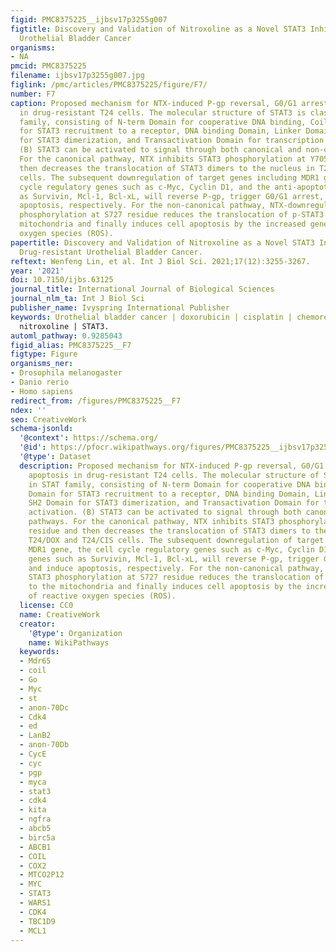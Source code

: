 ```yaml
---
figid: PMC8375225__ijbsv17p3255g007
figtitle: Discovery and Validation of Nitroxoline as a Novel STAT3 Inhibitor in Drug-resistant
  Urothelial Bladder Cancer
organisms:
- NA
pmcid: PMC8375225
filename: ijbsv17p3255g007.jpg
figlink: /pmc/articles/PMC8375225/figure/F7/
number: F7
caption: Proposed mechanism for NTX-induced P-gp reversal, G0/G1 arrest and apoptosis
  in drug-resistant T24 cells. The molecular structure of STAT3 is classic in STAT
  family, consisting of N-term Domain for cooperative DNA binding, Coiled-coil Domain
  for STAT3 recruitment to a receptor, DNA binding Domain, Linker Domain, SH2 Domain
  for STAT3 dimerization, and Transactivation Domain for transcription activation.
  (B) STAT3 can be activated to signal through both canonical and non-canonical pathways.
  For the canonical pathway, NTX inhibits STAT3 phosphorylation at Y705 residue and
  then decreases the translocation of STAT3 dimers to the nucleus in T24/DOX and T24/CIS
  cells. The subsequent downregulation of target genes including MDR1 gene, the cell
  cycle regulatory genes such as c-Myc, Cyclin D1, and the anti-apoptotic genes such
  as Survivin, Mcl-1, Bcl-xL, will reverse P-gp, trigger G0/G1 arrest, and induce
  apoptosis, respectively. For the non-canonical pathway, NTX-downregulated STAT3
  phosphorylation at S727 residue reduces the translocation of p-STAT3 (S727) to the
  mitochondria and finally induces cell apoptosis by the increased generation of reactive
  oxygen species (ROS).
papertitle: Discovery and Validation of Nitroxoline as a Novel STAT3 Inhibitor in
  Drug-resistant Urothelial Bladder Cancer.
reftext: Wenfeng Lin, et al. Int J Biol Sci. 2021;17(12):3255-3267.
year: '2021'
doi: 10.7150/ijbs.63125
journal_title: International Journal of Biological Sciences
journal_nlm_ta: Int J Biol Sci
publisher_name: Ivyspring International Publisher
keywords: Urothelial bladder cancer | doxorubicin | cisplatin | chemoresistance |
  nitroxoline | STAT3.
automl_pathway: 0.9285043
figid_alias: PMC8375225__F7
figtype: Figure
organisms_ner:
- Drosophila melanogaster
- Danio rerio
- Homo sapiens
redirect_from: /figures/PMC8375225__F7
ndex: ''
seo: CreativeWork
schema-jsonld:
  '@context': https://schema.org/
  '@id': https://pfocr.wikipathways.org/figures/PMC8375225__ijbsv17p3255g007.html
  '@type': Dataset
  description: Proposed mechanism for NTX-induced P-gp reversal, G0/G1 arrest and
    apoptosis in drug-resistant T24 cells. The molecular structure of STAT3 is classic
    in STAT family, consisting of N-term Domain for cooperative DNA binding, Coiled-coil
    Domain for STAT3 recruitment to a receptor, DNA binding Domain, Linker Domain,
    SH2 Domain for STAT3 dimerization, and Transactivation Domain for transcription
    activation. (B) STAT3 can be activated to signal through both canonical and non-canonical
    pathways. For the canonical pathway, NTX inhibits STAT3 phosphorylation at Y705
    residue and then decreases the translocation of STAT3 dimers to the nucleus in
    T24/DOX and T24/CIS cells. The subsequent downregulation of target genes including
    MDR1 gene, the cell cycle regulatory genes such as c-Myc, Cyclin D1, and the anti-apoptotic
    genes such as Survivin, Mcl-1, Bcl-xL, will reverse P-gp, trigger G0/G1 arrest,
    and induce apoptosis, respectively. For the non-canonical pathway, NTX-downregulated
    STAT3 phosphorylation at S727 residue reduces the translocation of p-STAT3 (S727)
    to the mitochondria and finally induces cell apoptosis by the increased generation
    of reactive oxygen species (ROS).
  license: CC0
  name: CreativeWork
  creator:
    '@type': Organization
    name: WikiPathways
  keywords:
  - Mdr65
  - coil
  - Go
  - Myc
  - st
  - anon-70Dc
  - Cdk4
  - ed
  - LanB2
  - anon-70Db
  - CycE
  - cyc
  - pgp
  - myca
  - stat3
  - cdk4
  - kita
  - ngfra
  - abcb5
  - birc5a
  - ABCB1
  - COIL
  - COX2
  - MTCO2P12
  - MYC
  - STAT3
  - WARS1
  - CDK4
  - TBC1D9
  - MCL1
---
```


